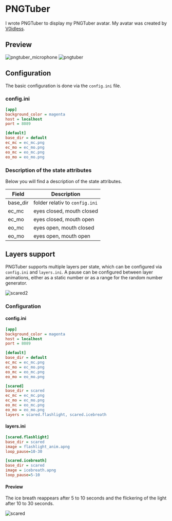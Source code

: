 # PNGTuber
I wrote PNGTuber to display my PNGTuber avatar. My avatar was created by [V0idless](https://www.twitch.tv/v0idlessart).

## Preview
![pngtuber_microphone](https://github.com/user-attachments/assets/387ab98d-2dfb-4f91-83ce-b136b090fbeb) ![pngtuber](https://github.com/user-attachments/assets/6f48af87-6a5b-4648-bc68-7573367dd08b)

## Configuration

The basic configuration is done via the `config.ini` file.

### config.ini

```ini
[app]
background_color = magenta
host = localhost
port = 8089

[default]
base_dir = default
ec_mc = ec_mc.png
ec_mo = ec_mo.png
eo_mc = eo_mc.png
eo_mo = eo_mo.png
```

### Description of the state attributes

Below you will find a description of the state attributes.

| Field  | Description |
| ------------- | ------------- |
| base_dir  | folder relativ to `config.ini`  |
| ec_mc  | eyes closed, mouth closed  |
| ec_mo  | eyes closed, mouth open  |
| eo_mc  | eyes open, mouth closed  |
| eo_mo  | eyes open, mouth open  |

## Layers support
PNGTuber supports multiple layers per state, which can be configured via `config.ini` and `layers.ini`. A pause can be configured between layer animations, either as a static number or as a range for the random number generator.

![scared2](https://github.com/user-attachments/assets/c348d128-aa82-461b-b39f-011de8b53ac1)

### Configuration

#### config.ini

```ini
[app]
background_color = magenta
host = localhost
port = 8089

[default]
base_dir = default
ec_mc = ec_mc.png
ec_mo = ec_mo.png
eo_mc = eo_mc.png
eo_mo = eo_mo.png

[scared]
base_dir = scared
ec_mc = ec_mc.png
ec_mo = ec_mo.png
eo_mc = eo_mc.png
eo_mo = eo_mo.png
layers = scared.flashlight, scared.icebreath
```

#### layers.ini

```ini
[scared.flashlight]
base_dir = scared
image = flashlight_anim.apng
loop_pause=10-30

[scared.icebreath]
base_dir = scared
image = icebreath.apng
loop_pause=5-10
```

#### Preview
The ice breath reappears after 5 to 10 seconds and the flickering of the light after 10 to 30 seconds.

![scared](https://github.com/user-attachments/assets/641da7d4-36a8-4d4c-9e68-4b672d1ffc83)
